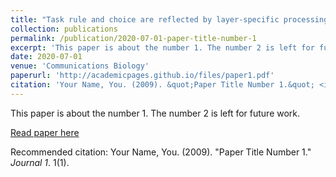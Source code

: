 ```yaml
---
title: "Task rule and choice are reflected by layer-specific processing in rodent auditory cortical microcircuits"
collection: publications
permalink: /publication/2020-07-01-paper-title-number-1
excerpt: 'This paper is about the number 1. The number 2 is left for future work.'
date: 2020-07-01
venue: 'Communications Biology'
paperurl: 'http://academicpages.github.io/files/paper1.pdf'
citation: 'Your Name, You. (2009). &quot;Paper Title Number 1.&quot; <i>Journal 1</i>. 1(1).'
---
```


This paper is about the number 1. The number 2 is left for future work.

[Read paper here](https://www.researchgate.net/publication/342658281_Task_rule_and_choice_are_reflected_by_layer-specific_processing_in_rodent_auditory_cortical_microcircuits)

Recommended citation: Your Name, You. (2009). "Paper Title Number 1." <i>Journal 1</i>. 1(1).
